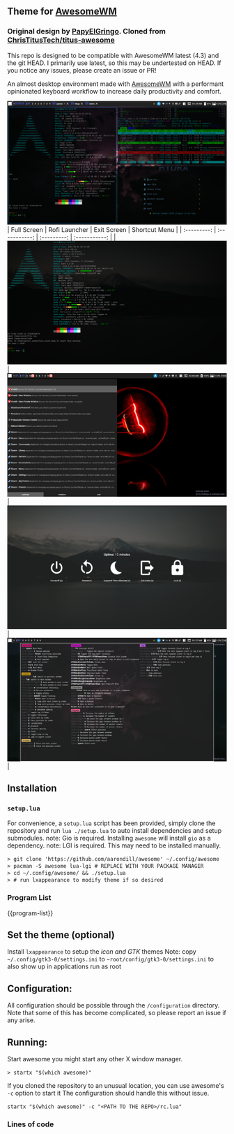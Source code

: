 ## Theme for [AwesomeWM](https://awesomewm.org/)

### Original design by [PapyElGringo](https://github.com/PapyElGringo). Cloned from [ChrisTitusTech/titus-awesome](https://github.com/ChrisTitusTech/titus-awesome)

This repo is designed to be compatible with AwesomeWM latest (4.3) and the git HEAD.
I primarily use latest, so this may be undertested on HEAD.
If you notice any issues, please create an issue or PR!

An almost desktop environment made with [AwesomeWM](https://awesomewm.org/) with a performant opinionated keyboard workflow to increase daily productivity and comfort.

![](./theme/images/demo.png)
| Full Screen | Rofi Launcher | Exit Screen | Shortcut Menu |
| :---------: | :-----------: | :---------: | :-----------: |
| ![](./theme/images/fullscreen.png) | ![](./theme/images/rofi.png) | ![](./theme/images/exit-screen.png) | ![](./theme/images/shortcut-menu.png) |

## Installation

### `setup.lua`

For convenience, a `setup.lua` script has been provided, simply clone the repository and run `lua ./setup.lua` to auto install dependencies and setup submodules.
note: Gio is required. Installing `awesome` will install `gio` as a dependency.
note: LGI is required. This may need to be installed manually.

```shell
> git clone 'https://github.com/aarondill/awesome' ~/.config/awesome
> pacman -S awesome lua-lgi # REPLACE WITH YOUR PACKAGE MANAGER
> cd ~/.config/awesome/ && ./setup.lua
> # run lxappearance to modify theme if so desired
```

### Program List

<!-- This is generated via lua. Note: the full line must match `^%s*{{([%w_-]+)}}%s*$` -->

{{program-list}}

## Set the theme (optional)

Install `lxappearance` to setup the _icon and GTK_ themes
Note: copy `~/.config/gtk3-0/settings.ini` to `~root/config/gtk3-0/settings.ini` to also show up in applications run as root

## Configuration:

All configuration should be possible through the `/configuration` directory.
Note that some of this has become complicated, so please report an issue if any arise.

## Running:

Start awesome you might start any other X window manager.

```shell
> startx "$(which awesome)"
```

If you cloned the repository to an unusual location, you can use awesome's `-c` option to start it
The configuration should handle this without issue.

```shell
startx "$(which awesome)" -c "<PATH TO THE REPO>/rc.lua"
```

### Lines of code

<!-- This is generated via github workflow -->
